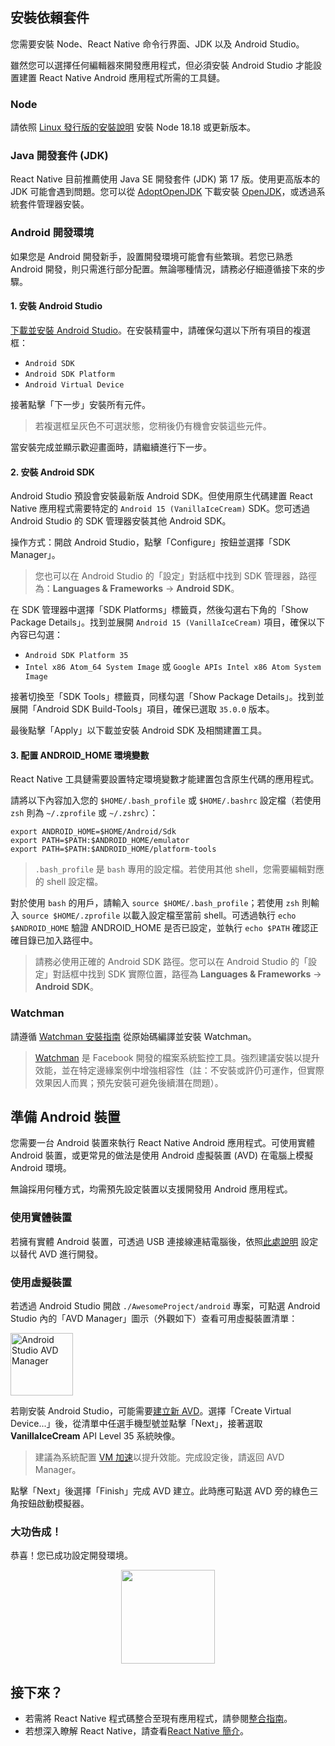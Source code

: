 ## 安裝依賴套件

您需要安裝 Node、React Native 命令行界面、JDK 以及 Android Studio。

雖然您可以選擇任何編輯器來開發應用程式，但必須安裝 Android Studio 才能設置建置 React Native Android 應用程式所需的工具鏈。

<h3>Node</h3>

請依照 [Linux 發行版的安裝說明](https://nodejs.org/en/download/package-manager/) 安裝 Node 18.18 或更新版本。

<h3>Java 開發套件 (JDK)</h3>

React Native 目前推薦使用 Java SE 開發套件 (JDK) 第 17 版。使用更高版本的 JDK 可能會遇到問題。您可以從 [AdoptOpenJDK](https://adoptopenjdk.net/) 下載安裝 [OpenJDK](https://openjdk.java.net)，或透過系統套件管理器安裝。

<h3>Android 開發環境</h3>

如果您是 Android 開發新手，設置開發環境可能會有些繁瑣。若您已熟悉 Android 開發，則只需進行部分配置。無論哪種情況，請務必仔細遵循接下來的步驟。

<h4 id="android-studio">1. 安裝 Android Studio</h4>

[下載並安裝 Android Studio](https://developer.android.com/studio/index.html)。在安裝精靈中，請確保勾選以下所有項目的複選框：

- `Android SDK`
- `Android SDK Platform`
- `Android Virtual Device`

接著點擊「下一步」安裝所有元件。

> 若複選框呈灰色不可選狀態，您稍後仍有機會安裝這些元件。

當安裝完成並顯示歡迎畫面時，請繼續進行下一步。

<h4 id="android-sdk">2. 安裝 Android SDK</h4>

Android Studio 預設會安裝最新版 Android SDK。但使用原生代碼建置 React Native 應用程式需要特定的 `Android 15 (VanillaIceCream)` SDK。您可透過 Android Studio 的 SDK 管理器安裝其他 Android SDK。

操作方式：開啟 Android Studio，點擊「Configure」按鈕並選擇「SDK Manager」。

> 您也可以在 Android Studio 的「設定」對話框中找到 SDK 管理器，路徑為：**Languages & Frameworks** → **Android SDK**。

在 SDK 管理器中選擇「SDK Platforms」標籤頁，然後勾選右下角的「Show Package Details」。找到並展開 `Android 15 (VanillaIceCream)` 項目，確保以下內容已勾選：

- `Android SDK Platform 35`
- `Intel x86 Atom_64 System Image` 或 `Google APIs Intel x86 Atom System Image`

接著切換至「SDK Tools」標籤頁，同樣勾選「Show Package Details」。找到並展開「Android SDK Build-Tools」項目，確保已選取 `35.0.0` 版本。

最後點擊「Apply」以下載並安裝 Android SDK 及相關建置工具。

<h4>3. 配置 ANDROID_HOME 環境變數</h4>

React Native 工具鏈需要設置特定環境變數才能建置包含原生代碼的應用程式。

請將以下內容加入您的 `$HOME/.bash_profile` 或 `$HOME/.bashrc` 設定檔（若使用 `zsh` 則為 `~/.zprofile` 或 `~/.zshrc`）：

```shell
export ANDROID_HOME=$HOME/Android/Sdk
export PATH=$PATH:$ANDROID_HOME/emulator
export PATH=$PATH:$ANDROID_HOME/platform-tools
```

> `.bash_profile` 是 `bash` 專用的設定檔。若使用其他 shell，您需要編輯對應的 shell 設定檔。

對於使用 `bash` 的用戶，請輸入 `source $HOME/.bash_profile`；若使用 `zsh` 則輸入 `source $HOME/.zprofile` 以載入設定檔至當前 shell。可透過執行 `echo $ANDROID_HOME` 驗證 ANDROID_HOME 是否已設定，並執行 `echo $PATH` 確認正確目錄已加入路徑中。

> 請務必使用正確的 Android SDK 路徑。您可以在 Android Studio 的「設定」對話框中找到 SDK 實際位置，路徑為 **Languages & Frameworks** → **Android SDK**。

<h3>Watchman</h3>

請遵循 [Watchman 安裝指南](https://facebook.github.io/watchman/docs/install#buildinstall) 從原始碼編譯並安裝 Watchman。

> [Watchman](https://facebook.github.io/watchman/docs/install) 是 Facebook 開發的檔案系統監控工具。強烈建議安裝以提升效能，並在特定邊緣案例中增強相容性（註：不安裝或許仍可運作，但實際效果因人而異；預先安裝可避免後續潛在問題）。

<h2>準備 Android 裝置</h2>

您需要一台 Android 裝置來執行 React Native Android 應用程式。可使用實體 Android 裝置，或更常見的做法是使用 Android 虛擬裝置 (AVD) 在電腦上模擬 Android 環境。

無論採用何種方式，均需預先設定裝置以支援開發用 Android 應用程式。

<h3>使用實體裝置</h3>

若擁有實體 Android 裝置，可透過 USB 連接線連結電腦後，依照[此處說明](running-on-device.md) 設定以替代 AVD 進行開發。

<h3>使用虛擬裝置</h3>

若透過 Android Studio 開啟 `./AwesomeProject/android` 專案，可點選 Android Studio 內的「AVD Manager」圖示（外觀如下）查看可用虛擬裝置清單：

<img src="/docs/assets/GettingStartedAndroidStudioAVD.svg" alt="Android Studio AVD Manager" width="100"/>

若剛安裝 Android Studio，可能需要[建立新 AVD](https://developer.android.com/studio/run/managing-avds.html)。選擇「Create Virtual Device...」後，從清單中任選手機型號並點擊「Next」，接著選取 **VanillaIceCream** API Level 35 系統映像。

> 建議為系統配置 [VM 加速](https://developer.android.com/studio/run/emulator-acceleration.html#vm-linux)以提升效能。完成設定後，請返回 AVD Manager。

點擊「Next」後選擇「Finish」完成 AVD 建立。此時應可點選 AVD 旁的綠色三角按鈕啟動模擬器。

<h3>大功告成！</h3>

恭喜！您已成功設定開發環境。

<center><img src="/docs/assets/GettingStartedCongratulations.png" width="150"></img></center>

<h2>接下來？</h2>

- 若需將 React Native 程式碼整合至現有應用程式，請參閱[整合指南](integration-with-existing-apps.md)。
- 若想深入瞭解 React Native，請查看[React Native 簡介](getting-started)。